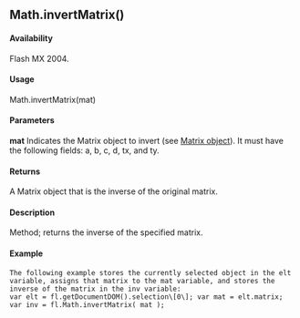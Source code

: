 ## Math.invertMatrix()

#### Availability

Flash MX 2004.

#### Usage

Math.invertMatrix(mat)

#### Parameters

**mat** Indicates the Matrix object to invert (see [Matrix object](#_bookmark725)). It must have the following fields: a, b, c, d, tx, and ty.

#### Returns

A Matrix object that is the inverse of the original matrix.

#### Description

Method; returns the inverse of the specified matrix.

#### Example

```
The following example stores the currently selected object in the elt variable, assigns that matrix to the mat variable, and stores the inverse of the matrix in the inv variable:
var elt = fl.getDocumentDOM().selection\[0\]; var mat = elt.matrix;
var inv = fl.Math.invertMatrix( mat );

```